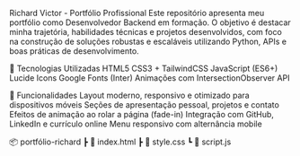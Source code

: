 Richard Victor - Portfólio Profissional
Este repositório apresenta meu portfólio como Desenvolvedor Backend em formação. O objetivo é destacar minha trajetória, habilidades técnicas e projetos desenvolvidos, com foco na construção de soluções robustas e escaláveis utilizando Python, APIs e boas práticas de desenvolvimento.

🚀 Tecnologias Utilizadas
HTML5
CSS3 + TailwindCSS
JavaScript (ES6+)
Lucide Icons
Google Fonts (Inter)
Animações com IntersectionObserver API


🎯 Funcionalidades
Layout moderno, responsivo e otimizado para dispositivos móveis
Seções de apresentação pessoal, projetos e contato
Efeitos de animação ao rolar a página (fade-in)
Integração com GitHub, LinkedIn e currículo online
Menu responsivo com alternância mobile


📦 portfólio-richard
┣ 📄 index.html 
┣ 📄 style.css 
┗ 📄 script.js
